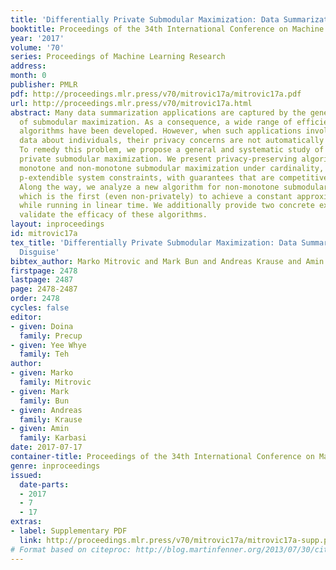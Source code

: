 ```yaml
---
title: 'Differentially Private Submodular Maximization: Data Summarization in Disguise'
booktitle: Proceedings of the 34th International Conference on Machine Learning
year: '2017'
volume: '70'
series: Proceedings of Machine Learning Research
address: 
month: 0
publisher: PMLR
pdf: http://proceedings.mlr.press/v70/mitrovic17a/mitrovic17a.pdf
url: http://proceedings.mlr.press/v70/mitrovic17a.html
abstract: Many data summarization applications are captured by the general framework
  of submodular maximization. As a consequence, a wide range of efficient approximation
  algorithms have been developed. However, when such applications involve sensitive
  data about individuals, their privacy concerns are not automatically addressed.
  To remedy this problem, we propose a general and systematic study of differentially
  private submodular maximization. We present privacy-preserving algorithms for both
  monotone and non-monotone submodular maximization under cardinality, matroid, and
  p-extendible system constraints, with guarantees that are competitive with optimal.
  Along the way, we analyze a new algorithm for non-monotone submodular maximization,
  which is the first (even non-privately) to achieve a constant approximation ratio
  while running in linear time. We additionally provide two concrete experiments to
  validate the efficacy of these algorithms.
layout: inproceedings
id: mitrovic17a
tex_title: 'Differentially Private Submodular Maximization: Data Summarization in
  Disguise'
bibtex_author: Marko Mitrovic and Mark Bun and Andreas Krause and Amin Karbasi
firstpage: 2478
lastpage: 2487
page: 2478-2487
order: 2478
cycles: false
editor:
- given: Doina
  family: Precup
- given: Yee Whye
  family: Teh
author:
- given: Marko
  family: Mitrovic
- given: Mark
  family: Bun
- given: Andreas
  family: Krause
- given: Amin
  family: Karbasi
date: 2017-07-17
container-title: Proceedings of the 34th International Conference on Machine Learning
genre: inproceedings
issued:
  date-parts:
  - 2017
  - 7
  - 17
extras:
- label: Supplementary PDF
  link: http://proceedings.mlr.press/v70/mitrovic17a/mitrovic17a-supp.pdf
# Format based on citeproc: http://blog.martinfenner.org/2013/07/30/citeproc-yaml-for-bibliographies/
---
```

